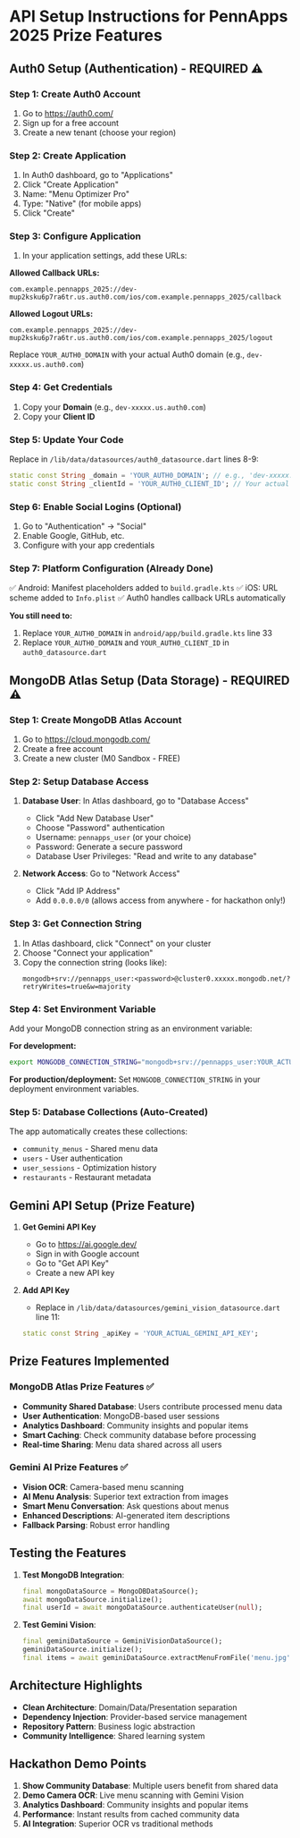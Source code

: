 # API Setup Instructions for PennApps 2025 Prize Features

## Auth0 Setup (Authentication) - REQUIRED ⚠️

### Step 1: Create Auth0 Account
1. Go to https://auth0.com/
2. Sign up for a free account
3. Create a new tenant (choose your region)

### Step 2: Create Application
1. In Auth0 dashboard, go to "Applications"
2. Click "Create Application"
3. Name: "Menu Optimizer Pro"
4. Type: "Native" (for mobile apps)
5. Click "Create"

### Step 3: Configure Application
1. In your application settings, add these URLs:

**Allowed Callback URLs:**
```
com.example.pennapps_2025://dev-mup2ksku6p7ra6tr.us.auth0.com/ios/com.example.pennapps_2025/callback
```

**Allowed Logout URLs:**
```
com.example.pennapps_2025://dev-mup2ksku6p7ra6tr.us.auth0.com/ios/com.example.pennapps_2025/logout
```

Replace `YOUR_AUTH0_DOMAIN` with your actual Auth0 domain (e.g., `dev-xxxxx.us.auth0.com`)

### Step 4: Get Credentials
1. Copy your **Domain** (e.g., `dev-xxxxx.us.auth0.com`)
2. Copy your **Client ID**

### Step 5: Update Your Code
Replace in `/lib/data/datasources/auth0_datasource.dart` lines 8-9:
```dart
static const String _domain = 'YOUR_AUTH0_DOMAIN'; // e.g., 'dev-xxxxx.us.auth0.com'
static const String _clientId = 'YOUR_AUTH0_CLIENT_ID'; // Your actual client ID
```

### Step 6: Enable Social Logins (Optional)
1. Go to "Authentication" → "Social"
2. Enable Google, GitHub, etc.
3. Configure with your app credentials

### Step 7: Platform Configuration (Already Done)
✅ Android: Manifest placeholders added to `build.gradle.kts`
✅ iOS: URL scheme added to `Info.plist`
✅ Auth0 handles callback URLs automatically

**You still need to:**
1. Replace `YOUR_AUTH0_DOMAIN` in `android/app/build.gradle.kts` line 33
2. Replace `YOUR_AUTH0_DOMAIN` and `YOUR_AUTH0_CLIENT_ID` in `auth0_datasource.dart`

## MongoDB Atlas Setup (Data Storage) - REQUIRED ⚠️

### Step 1: Create MongoDB Atlas Account
1. Go to https://cloud.mongodb.com/
2. Create a free account
3. Create a new cluster (M0 Sandbox - FREE)

### Step 2: Setup Database Access
1. **Database User**: In Atlas dashboard, go to "Database Access"
   - Click "Add New Database User"
   - Choose "Password" authentication
   - Username: `pennapps_user` (or your choice)
   - Password: Generate a secure password
   - Database User Privileges: "Read and write to any database"

2. **Network Access**: Go to "Network Access"
   - Click "Add IP Address"
   - Add `0.0.0.0/0` (allows access from anywhere - for hackathon only!)

### Step 3: Get Connection String
1. In Atlas dashboard, click "Connect" on your cluster
2. Choose "Connect your application"
3. Copy the connection string (looks like):
   ```
   mongodb+srv://pennapps_user:<password>@cluster0.xxxxx.mongodb.net/?retryWrites=true&w=majority
   ```

### Step 4: Set Environment Variable
Add your MongoDB connection string as an environment variable:

**For development:**
```bash
export MONGODB_CONNECTION_STRING="mongodb+srv://pennapps_user:YOUR_ACTUAL_PASSWORD@cluster0.xxxxx.mongodb.net/menu_optimizer?retryWrites=true&w=majority"
```

**For production/deployment:**
Set `MONGODB_CONNECTION_STRING` in your deployment environment variables.

### Step 5: Database Collections (Auto-Created)
The app automatically creates these collections:
- `community_menus` - Shared menu data
- `users` - User authentication
- `user_sessions` - Optimization history
- `restaurants` - Restaurant metadata

## Gemini API Setup (Prize Feature)

1. **Get Gemini API Key**
   - Go to https://ai.google.dev/
   - Sign in with Google account
   - Go to "Get API Key"
   - Create a new API key

2. **Add API Key**
   - Replace in `/lib/data/datasources/gemini_vision_datasource.dart` line 11:
   ```dart
   static const String _apiKey = 'YOUR_ACTUAL_GEMINI_API_KEY';
   ```

## Prize Features Implemented

### MongoDB Atlas Prize Features ✅
- **Community Shared Database**: Users contribute processed menu data
- **User Authentication**: MongoDB-based user sessions
- **Analytics Dashboard**: Community insights and popular items
- **Smart Caching**: Check community database before processing
- **Real-time Sharing**: Menu data shared across all users

### Gemini AI Prize Features ✅
- **Vision OCR**: Camera-based menu scanning
- **AI Menu Analysis**: Superior text extraction from images
- **Smart Menu Conversation**: Ask questions about menus
- **Enhanced Descriptions**: AI-generated item descriptions
- **Fallback Parsing**: Robust error handling

## Testing the Features

1. **Test MongoDB Integration**:
   ```dart
   final mongoDataSource = MongoDBDataSource();
   await mongoDataSource.initialize();
   final userId = await mongoDataSource.authenticateUser(null);
   ```

2. **Test Gemini Vision**:
   ```dart
   final geminiDataSource = GeminiVisionDataSource();
   geminiDataSource.initialize();
   final items = await geminiDataSource.extractMenuFromFile('menu.jpg');
   ```

## Architecture Highlights

- **Clean Architecture**: Domain/Data/Presentation separation
- **Dependency Injection**: Provider-based service management
- **Repository Pattern**: Business logic abstraction
- **Community Intelligence**: Shared learning system

## Hackathon Demo Points

1. **Show Community Database**: Multiple users benefit from shared data
2. **Demo Camera OCR**: Live menu scanning with Gemini Vision
3. **Analytics Dashboard**: Community insights and popular items
4. **Performance**: Instant results from cached community data
5. **AI Integration**: Superior OCR vs traditional methods